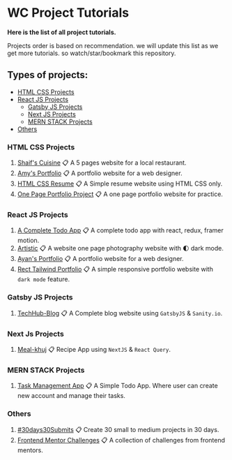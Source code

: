 # WC Project Tutorials

**Here is the list of all project tutorials.**

Projects order is based on recommendation.
we will update this list as we get more tutorials.
so watch/star/bookmark this repository.

## Types of projects:

- [HTML CSS Projects](#html-css-projects)
- [React JS Projects](#react-js-projects)
  - [Gatsby JS Projects](#gatsby-js-projects)
  - [Next JS Projects](#next-js-projects)
  - [MERN STACK Projects](#mern-stack-projects)
- [Others](#others)

### HTML CSS Projects

1. [Shaif's Cuisine](https://github.com/ShaifArfan/shaif-s-cuisine)
   📋 A 5 pages website for a local restaurant.
1. [Amy's Portfolio](https://github.com/ShaifArfan/AMYs-Portfolio)
   📋 A portfolio website for a web designer.
1. [HTML CSS Resume](https://github.com/ShaifArfan/html-css-resume)
   📋 A Simple resume website using HTML CSS only.
1. [One Page Portfolio Project](https://github.com/WebCifar/one-page-website-html-css-project-for-practice)
   📋 A one page portfolio website for practice.

### React JS Projects

1. [A Complete Todo App](https://github.com/ShaifArfan/react-todo-app)
   📋 A complete todo app with react, redux, framer motion.
1. [Artistic](https://github.com/ShaifArfan/artistic)
   📋 A website one page photography website with 🌓 dark mode.
1. [Ayan's Portfolio](https://github.com/ShaifArfan/AYANs-portfolio)
   📋 A portfolio website for a web designer.
1. [Rect Tailwind Portfolio](https://github.com/ShaifArfan/react-tailwind-portfolio)
   📋 A simple responsive portfolio website with `dark mode` feature.

### Gatsby JS Projects

1. [TechHub-Blog](https://github.com/ShaifArfan/techHub-blog)
   📋 A Complete blog website using `GatsbyJS` & `Sanity.io`.

### Next Js Projects

1. [Meal-khuj](https://github.com/ShaifArfan/meal-khuj)
   📋 Recipe App using `NextJS` & `React Query`.

### MERN STACK Projects

1. [Task Management App](https://github.com/ShaifArfan/task-management-tool-tut/tree/youtube-tutorial)
   📋 A Simple Todo App. Where user can create new account and manage their tasks.

### Others

1. [#30days30Submits](https://github.com/ShaifArfan/30days30submits)
   📋 Create 30 small to medium projects in 30 days.
1. [Frontend Mentor Challenges](https://github.com/WebCifar/frontend-mentor-challenge)
   📋 A collection of challenges from frontend mentors.
